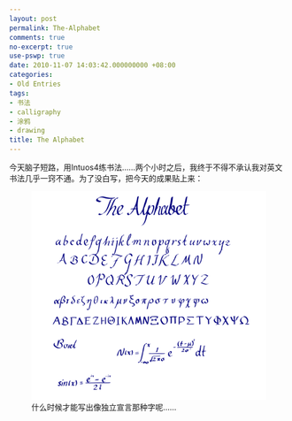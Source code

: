 ```yaml
---
layout: post
permalink: The-Alphabet
comments: true
no-excerpt: true
use-pswp: true
date: 2010-11-07 14:03:42.000000000 +08:00
categories:
- Old Entries
tags:
- 书法
- calligraphy
- 涂鸦
- drawing
title: The Alphabet
---
```


今天脑子短路，用Intuos4练书法……两个小时之后，我终于不得不承认我对英文书法几乎一窍不通。为了没白写，把今天的成果贴上来：

<div class="imgDisplay monod" style="max-width: 600px;" itemscope itemtype="http://schema.org/ImageGallery">
  <figure itemprop="associatedMedia" itemscope itemtype="http://schema.org/ImageObject">
    <a href="/assets/old/The-Alphabet-crop-1600x1421.png" itemprop="contentUrl" data-size="1600x1421" >
    <img src="/assets/old/The-Alphabet-crop-600x533.png" itemprop="thumbnail" 
      title="什么时候才能写出像独立宣言那种字呢……" 
      alt="什么时候才能写出像独立宣言那种字呢……" />
    </a>
    <figcaption itemprop="caption description">什么时候才能写出像独立宣言那种字呢……</figcaption>
  </figure>
</div>
<p class="tiny">&nbsp;</p>
